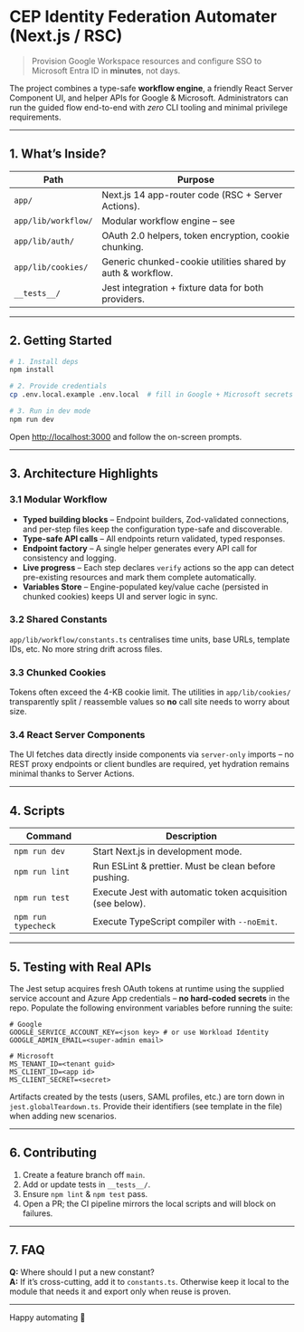 # CEP Identity Federation Automater (Next.js / RSC)

> Provision Google Workspace resources and configure SSO to Microsoft Entra ID
> in **minutes**, not days.

The project combines a type-safe **workflow engine**, a friendly React Server
Component UI, and helper APIs for Google & Microsoft. Administrators can run
the guided flow end-to-end with _zero_ CLI tooling and minimal privilege
requirements.

---

## 1. What’s Inside?

| Path                | Purpose                                                     |
| ------------------- | ----------------------------------------------------------- |
| `app/`              | Next.js 14 app-router code (RSC + Server Actions).          |
| `app/lib/workflow/` | Modular workflow engine – see                               |
| `app/lib/auth/`     | OAuth 2.0 helpers, token encryption, cookie chunking.       |
| `app/lib/cookies/`  | Generic chunked-cookie utilities shared by auth & workflow. |
| `__tests__/`        | Jest integration + fixture data for both providers.         |

---

## 2. Getting Started

```bash
# 1. Install deps
npm install

# 2. Provide credentials
cp .env.local.example .env.local  # fill in Google + Microsoft secrets

# 3. Run in dev mode
npm run dev
```

Open <http://localhost:3000> and follow the on-screen prompts.

---

## 3. Architecture Highlights

### 3.1 Modular Workflow

- **Typed building blocks** – Endpoint builders, Zod-validated connections, and
  per-step files keep the configuration type-safe and discoverable.
- **Type-safe API calls** – All endpoints return validated, typed responses.
- **Endpoint factory** – A single helper generates every API call for
  consistency and logging.
- **Live progress** – Each step declares `verify` actions so the app can detect
  pre-existing resources and mark them complete automatically.
- **Variables Store** – Engine-populated key/value cache (persisted in
  chunked cookies) keeps UI and server logic in sync.

### 3.2 Shared Constants

`app/lib/workflow/constants.ts` centralises time units, base URLs, template
IDs, etc. No more string drift across files.

### 3.3 Chunked Cookies

Tokens often exceed the 4-KB cookie limit. The utilities in
`app/lib/cookies/` transparently split / reassemble values so **no** call site
needs to worry about size.

### 3.4 React Server Components

The UI fetches data directly inside components via `server-only` imports – no
REST proxy endpoints or client bundles are required, yet hydration remains
minimal thanks to Server Actions.

---

## 4. Scripts

| Command          | Description                                                |
| ---------------- | ---------------------------------------------------------- |
| `npm run dev`       | Start Next.js in development mode.                         |
| `npm run lint`      | Run ESLint & prettier. Must be clean before pushing.       |
| `npm run test`      | Execute Jest with automatic token acquisition (see below). |
| `npm run typecheck` | Execute TypeScript compiler with `--noEmit`.               |

---

## 5. Testing with Real APIs

The Jest setup acquires fresh OAuth tokens at runtime using the supplied
service account and Azure App credentials – **no hard-coded secrets** in the
repo. Populate the following environment variables before running the suite:

```env
# Google
GOOGLE_SERVICE_ACCOUNT_KEY=<json key> # or use Workload Identity
GOOGLE_ADMIN_EMAIL=<super-admin email>

# Microsoft
MS_TENANT_ID=<tenant guid>
MS_CLIENT_ID=<app id>
MS_CLIENT_SECRET=<secret>
```

Artifacts created by the tests (users, SAML profiles, etc.) are torn down in
`jest.globalTeardown.ts`. Provide their identifiers (see template in the file)
when adding new scenarios.

---

## 6. Contributing

1. Create a feature branch off `main`.
2. Add or update tests in `__tests__/`.
3. Ensure `npm lint` & `npm test` pass.
4. Open a PR; the CI pipeline mirrors the local scripts and will block on
   failures.

---

## 7. FAQ

**Q:** Where should I put a new constant?  
**A:** If it’s cross-cutting, add it to `constants.ts`. Otherwise keep it local
to the module that needs it and export only when reuse is proven.

---

Happy automating 🚀
